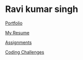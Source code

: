 # Ravi kumar singh

[Portfolio](https://github.com/ravics0027/attainu-phoenix)

[My Resume](resume/resume.pdf)

[Assignments](assignments/)

[Coding Challenges](https://github.com/ravics0027/attainu-phoenix/tree/master/assignments/codding%20challange)


